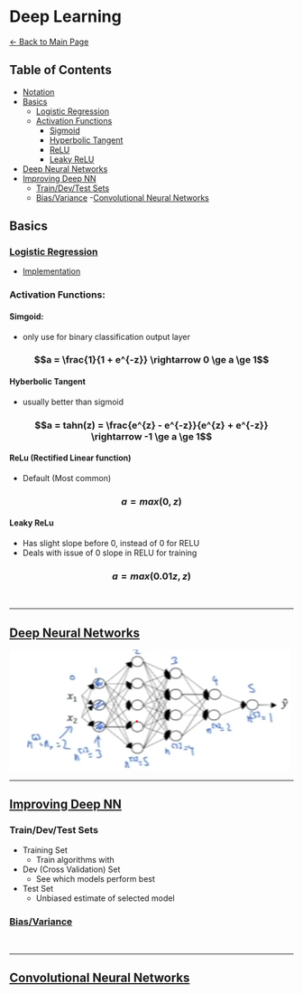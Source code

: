 # Deep Learning
[← Back to Main Page](../README.md)


## Table of Contents
- [Notation](notation.md)
- [Basics](#basics)
  - [Logistic Regression](#logistic-regression)
  - [Activation Functions](#activation-functions)
    - [Sigmoid](#simgoid)
    - [Hyperbolic Tangent](#hyberbolic-tangent)
    - [ReLU](#relu-rectified-linear-function)
    - [Leaky ReLU](#leaky-relu)
- [Deep Neural Networks](#deep-neural-networks)
- [Improving Deep NN](#improving-deep-nn)
  - [Train/Dev/Test Sets](#traindevtest-sets)
  - [Bias/Variance](#biasvariance)
-[Convolutional Neural Networks](#convolutional-neural-networks)

## Basics
###  [Logistic Regression](../supervised_learning/classification/logistic_regression/README.md)
- [Implementation](../supervised_learning/classification/logistic_regression/gradient_decent/gradient_decent.ipynb)

### Activation Functions:

#### Simgoid:
- only use for binary classification output layer

### $$a = \frac{1}{1 + e^{-z}} \rightarrow 0 \ge a \ge 1$$

#### Hyberbolic Tangent
- usually better than sigmoid

### $$a = tahn(z) = \frac{e^{z} - e^{-z}}{e^{z} + e^{-z}} \rightarrow -1 \ge a \ge 1$$

#### ReLu (Rectified Linear function)
- Default (Most common)

### $$ a = max(0, z) $$

#### Leaky ReLu
- Has slight slope before 0, instead of 0 for RELU
- Deals with issue of 0 slope in RELU for training

### $$ a = max(0.01z, z) $$

<br>
<hr>

## [Deep Neural Networks](deep_nn/README.md)
<img src="images/dimensions.png">

<br>
<hr>

## [Improving Deep NN](improving/README.md)
### Train/Dev/Test Sets
- Training Set
  - Train algorithms with
- Dev (Cross Validation) Set
  - See which models perform best
- Test Set
  - Unbiased estimate of selected model


### [Bias/Variance](../supervised_learning/supervised_learning.md#bias--variance)

<br>
<hr>

## [Convolutional Neural Networks](cnn/README.md)